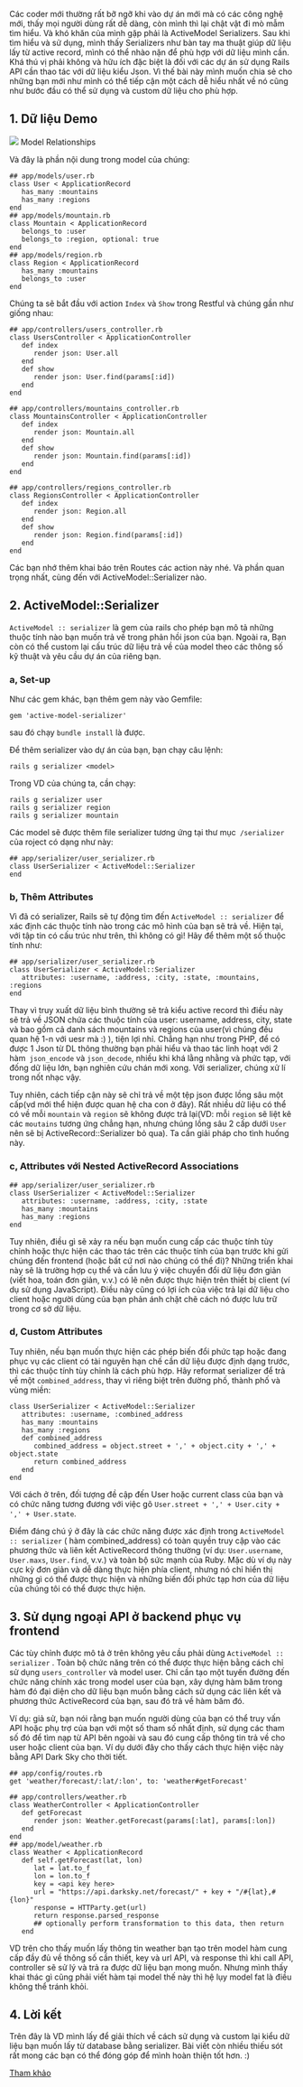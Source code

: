 Các coder mới thường rất bỡ ngỡ khi vào dự án mới mà có các công nghệ mới, thấy mọi người dùng rất dễ dàng, còn mình thì lại chật vật đi mò mẫm tìm hiểu. Và khó khăn của mình gặp phải là ActiveModel Serializers. Sau khi tìm hiểu và sử dụng, mình thấy Serializers như bàn tay ma thuật giúp dữ liệu lấy từ active record, mình có thể nhào nặn để phù hợp với dữ liệu  mình cần. Khá thú vị  phải không và hữu ích đặc biệt là đối với các dự án sử dụng Rails API cần thao tác với dữ liệu kiểu Json.  Vì thế bài này mình muốn chia sẻ cho những bạn mới như mình có thể tiếp cận một cách dễ hiểu nhất về nó cũng như bước đầu có thể sử dụng và custom dữ liệu cho phù hợp.

## 1. Dữ liệu Demo
![](https://images.viblo.asia/2a9bfc7c-c042-4c2f-98e8-d4e973fd4f55.png)
Model Relationships

Và đây là phần nội dung trong model của chúng:
```
## app/models/user.rb
class User < ApplicationRecord
   has_many :mountains
   has_many :regions
end
## app/models/mountain.rb
class Mountain < ApplicationRecord
   belongs_to :user
   belongs_to :region, optional: true
end
## app/models/region.rb
class Region < ApplicationRecord
   has_many :mountains
   belongs_to :user
end
```

Chúng ta sẽ bắt đầu với action `Index` và `Show` trong Restful và chúng gần như giống nhau:

```
## app/controllers/users_controller.rb
class UsersController < ApplicationController
   def index
      render json: User.all
   end
   def show
      render json: User.find(params[:id])
   end
end

## app/controllers/mountains_controller.rb
class MountainsController < ApplicationController
   def index 
      render json: Mountain.all
   end
   def show 
      render json: Mountain.find(params[:id])
   end
end

## app/controllers/regions_controller.rb
class RegionsController < ApplicationController
   def index
      render json: Region.all
   end
   def show
      render json: Region.find(params[:id])
   end
end
```

Các bạn nhớ thêm khai báo trên Routes các action này nhé. Và phần quan trọng nhất, cùng đến với ActiveModel::Serializer nào.

## 2. ActiveModel::Serializer

`ActiveModel :: serializer` là gem của rails cho phép bạn mô tả những thuộc tính nào bạn muốn trả về trong phản hồi json của bạn. Ngoài ra, Bạn còn có thể custom lại cấu trúc dữ liệu trả về của model theo các thông số kỹ thuật và yêu cầu dự án của riêng bạn.
### a,  Set-up

Như các gem khác, bạn thêm gem này vào Gemfile:
```
gem 'active-model-serializer'
```
sau đó chạy `bundle install` là được.

Để thêm serializer vào dự án của bạn, bạn chạy câu lệnh:
```
rails g serializer <model>
```
Trong VD của chúng ta, cần chạy:
```
rails g serializer user
rails g serializer region
rails g serializer mountain
```
Các model sẽ được thêm file serializer tương ứng tại thư mục` /serializer` của roject có dạng như này:
```
## app/serializer/user_serializer.rb
class UserSerializer < ActiveModel::Serializer
end
```

### b, Thêm Attributes

Vì đã có serializer, Rails sẽ tự động tìm đến `ActiveModel :: serializer` để xác định các thuộc tính nào trong các mô hình của bạn sẽ trả về. Hiện tại, với tập tin có cấu trúc như trên, thì không có gì! Hãy để thêm một số thuộc tính như:

```
## app/serializer/user_serializer.rb
class UserSerializer < ActiveModel::Serializer
   attributes: :username, :address, :city, :state, :mountains, :regions
end
```

Thay vì truy xuất dữ liệu bình thường sẽ trả kiểu active record thì điều này sẽ trả về JSON chứa các thuộc tính của user: username, address, city, state  và bao gồm cả danh sách mountains và regions của user(vì chúng đều quan hệ 1-n với uesr mà :) ), tiện lợi nhỉ. Chẳng hạn như trong PHP, để có được 1 Json từ DL thông thường bạn phải hiểu và thao tác linh hoạt với 2 hàm` json_encode` và `json_decode`, nhiều khi khá lằng nhằng và phức tạp, với đống dữ liệu lớn, bạn nghiên cứu chán mới xong. Với serializer, chúng xử lí trong nốt nhạc vậy.

Tuy nhiên, cách tiếp cận này sẽ chỉ trả về một tệp json được lồng sâu một cấp(vd mới thể hiện được quan hệ cha con ở đây). Rất nhiều dữ liệu có thể có về mỗi `mountain` và `region` sẽ không được trả lại(VD: mỗi `region` sẽ liệt kê các `moutains` tương ứng chẳng hạn, nhưng chúng lồng sâu 2 cấp dưới `User` nên sẽ bị ActiveRecord::Serializer bỏ qua). Ta cần giải pháp cho tình huống này.

### c, Attributes với Nested ActiveRecord Associations

```
## app/serializer/user_serializer.rb
class UserSerializer < ActiveModel::Serializer
   attributes: :username, :address, :city, :state
   has_many :mountains
   has_many :regions
end
```

Tuy nhiên, điều gì sẽ xảy ra nếu bạn muốn cung cấp các thuộc tính tùy chỉnh hoặc thực hiện các thao tác trên các thuộc tính của bạn trước khi gửi chúng đến frontend (hoặc bất cứ nơi nào chúng có thể đi)?  Những triển khai này sẽ là trường hợp cụ thể và cần lưu ý việc chuyển đổi dữ liệu đơn giản (viết hoa, toán đơn giản, v.v.) có lẽ nên được thực hiện trên thiết bị client (ví dụ sử dụng JavaScript). Điều này cũng có lợi ích của việc trả lại dữ liệu cho client hoặc người dùng của bạn phản ánh chặt chẽ cách nó được lưu trữ trong cơ sở dữ liệu.

### d, Custom Attributes

Tuy nhiên, nếu bạn muốn thực hiện các phép biến đổi phức tạp hoặc đang phục vụ các client có tài nguyên hạn chế cần dữ liệu được định dạng trước, thì các thuộc tính tùy chỉnh là cách phù hợp. Hãy reformat serializer để trả về một `combined_address`, thay vì riêng biệt trên đường phố, thành phố và vùng miền:

```
class UserSerializer < ActiveModel::Serializer
   attributes: :username, :combined_address
   has_many :mountains
   has_many :regions
   def combined_address
      combined_address = object.street + ',' + object.city + ',' +  object.state
      return combined_address
   end
end
```

Với cách ở trên, đối tượng đề cập đến User hoặc current class của bạn và có chức năng tương đương với việc gõ `User.street + ',' + User.city + ',' + User.state`.

Điểm đáng chú ý ở đây là các chức năng được xác định trong `ActiveModel :: serializer` ( hàm combined_address) có toàn quyền truy cập vào các phương thức và liên kết ActiveRecord thông thường (ví dụ: `User.username`, `User.maxs`, `User.find`, v.v.) và toàn bộ sức mạnh của Ruby. Mặc dù ví dụ này cực kỳ đơn giản và dễ dàng thực hiện phía client, nhưng nó chỉ hiển thị những gì có thể được thực hiện và những biến đổi phức tạp hơn của dữ liệu của chúng tôi có thể được thực hiện.

## 3. Sử dụng ngoại API ở backend phục vụ frontend

Các tùy chỉnh được mô tả ở trên không yêu cầu phải dùng `ActiveModel :: serializer` . Toàn bộ chức năng trên có thể được thực hiện bằng cách chỉ sử dụng `users_controller` và model user. Chỉ cần tạo một tuyến đường đến chức năng chính xác trong  model user của bạn, xây dựng hàm băm trong hàm đó đại diện cho dữ liệu bạn muốn bằng cách sử dụng các liên kết và phương thức ActiveRecord của bạn, sau đó trả về hàm băm đó.

Ví dụ: giả sử, bạn nói rằng bạn muốn người dùng của bạn có thể truy vấn API hoặc phụ trợ của bạn với một số tham số nhất định, sử dụng các tham số đó để tìm nạp từ API bên ngoài và sau đó cung cấp thông tin trả về cho user hoặc client của bạn. Ví dụ dưới đây cho thấy cách thực hiện việc này bằng API Dark Sky cho thời tiết.

```
## app/config/routes.rb
get 'weather/forecast/:lat/:lon', to: 'weather#getForecast'

## app/controllers/weather.rb
class WeatherController < ApplicationController
   def getForecast
      render json: Weather.getForecast(params[:lat], params[:lon])
   end
end
## app/model/weather.rb
class Weather < ApplicationRecord
   def self.getForecast(lat, lon)
      lat = lat.to_f
      lon = lon.to_f
      key = <api key here>
      url = "https://api.darksky.net/forecast/" + key + "/#{lat},#{lon}"
      response = HTTParty.get(url)
      return response.parsed_response
      ## optionally perform transformation to this data, then return
   end
```
VD trên cho thấy muốn lấy thông tin weather bạn tạo trên model hàm cung cấp đầy đủ về  thông số cần thiết, key và url API, và response thì khi call API, controller sẽ sử lý và trả ra được dữ liệu bạn mong muốn. Nhưng mình thấy khai thác gì cũng phải viết hàm tại model thế này thì hệ lụy model fat là điều không thể tránh khỏi.

## 4. Lời kết

Trên đây là VD mình lấy để giải thích về cách sử dụng và custom lại kiểu dữ liệu bạn muốn lấy từ database bằng serializer. Bài viết còn nhiều thiếu sót rất mong các bạn có thể đóng góp để  mình hoàn thiện tốt hơn. :)

[Tham khảo](https://medium.com/@imanj12/how-to-write-custom-serializers-in-ruby-on-rails-1b8a30351532)